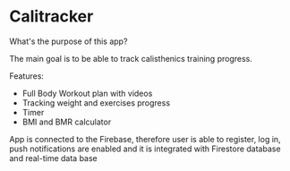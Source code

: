 # Calitracker


What's the purpose of this app? 

The main goal is to be able to track calisthenics training progress. 

Features:
- Full Body Workout plan with videos
- Tracking weight and exercises progress 
- Timer
- BMI and BMR calculator

App is connected to the Firebase, therefore user is able to register, log in, push notifications are enabled and it is integrated with Firestore database and real-time data base
